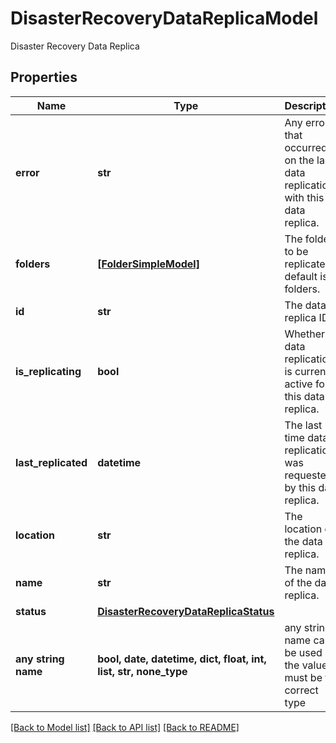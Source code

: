 # DisasterRecoveryDataReplicaModel

Disaster Recovery Data Replica

## Properties
Name | Type | Description | Notes
------------ | ------------- | ------------- | -------------
**error** | **str** | Any error that occurred on the last data replication with this data replica. | [optional] 
**folders** | [**[FolderSimpleModel]**](FolderSimpleModel.md) | The folders to be replicated, default is all folders. | [optional] 
**id** | **str** | The data replica ID. | [optional] 
**is_replicating** | **bool** | Whether data replication is currently active for this data replica. | [optional] 
**last_replicated** | **datetime** | The last time data replication was requested by this data replica. | [optional] 
**location** | **str** | The location of the data replica. | [optional] 
**name** | **str** | The name of the data replica. | [optional] 
**status** | [**DisasterRecoveryDataReplicaStatus**](DisasterRecoveryDataReplicaStatus.md) |  | [optional] 
**any string name** | **bool, date, datetime, dict, float, int, list, str, none_type** | any string name can be used but the value must be the correct type | [optional]

[[Back to Model list]](../README.md#documentation-for-models) [[Back to API list]](../README.md#documentation-for-api-endpoints) [[Back to README]](../README.md)


